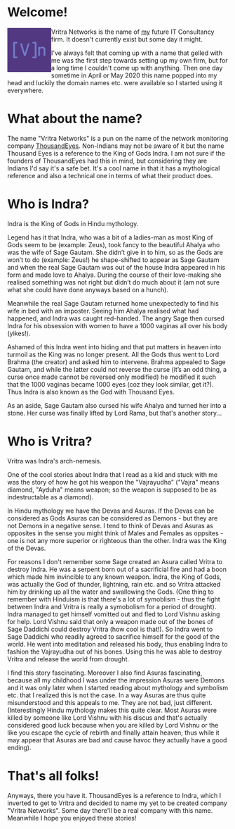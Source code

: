 # Welcome!

<img src="https://github.com/Vritra-Networks/vritra-networks.github.io/raw/master/logo.png" alt="[v]n logo" width="100" align="left"/>

Vritra Networks is the name of [my](https://rakhesh.com) future IT Consultancy firm. It doesn't currently exist but some day it might.

I've always felt that coming up with a name that gelled with me was the first step towards setting up my own firm, but for a long time I couldn't come up with anything. Then one day sometime in April or May 2020 this name popped into my head and luckily the domain names etc. were available so I started using it everywhere. 

# What about the name?
The name "Vritra Networks" is a pun on the name of the network monitoring company [ThousandEyes](https://www.thousandeyes.com/). Non-Indians may not be aware of it but the name Thousand Eyes is a reference to the King of Gods Indra. I am not sure if the founders of ThousandEyes had this in mind, but considering they are Indians I'd say it's a safe bet. It's a cool name in that it has a mythological reference and also a technical one in terms of what their product does.

# Who is Indra?
Indra is the King of Gods in Hindu mythology. 

Legend has it that Indra, who was a bit of a ladies-man as most King of Gods seem to be (example: Zeus), took fancy to the beautiful Ahalya who was the wife of Sage Gautam. She didn’t give in to him, so as the Gods are won’t to do (example: Zeus!) he shape-shifted to appear as Sage Gautam and when the real Sage Gautam was out of the house Indra appeared in his form and made love to Ahalya. During the course of their love-making she realised something was not right but didn’t do much about it (am not sure what she could have done anyways based on a hunch). 

Meanwhile the real Sage Gautam returned home unexpectedly to find his wife in bed with an imposter. Seeing him Ahalya realised what had happened, and Indra was caught red-handed. The angry Sage then cursed Indra for his obsession with women to have a 1000 vaginas all over his body (yikes!). 

Ashamed of this Indra went into hiding and that put matters in heaven into turmoil as the King was no longer present. All the Gods thus went to Lord Brahma (the creator) and asked him to intervene. Brahma appealed to Sage Gautam, and while the latter could not reverse the curse (it’s an odd thing, a curse once made cannot be reversed only modified) he modified it such that the 1000 vaginas became 1000 eyes (coz they look similar, get it?). Thus Indra is also known as the God with Thousand Eyes. 

As an aside, Sage Gautam also cursed his wife Ahalya and turned her into a stone. Her curse was finally lifted by Lord Rama, but that's another story...

# Who is Vritra?
Vritra was Indra's arch-nemesis. 

One of the cool stories about Indra that I read as a kid and stuck with me was the story of how he got his weapon the "Vajrayudha" ("Vajra" means diamond, "Ayduha" means weapon; so the weapon is supposed to be as indestructable as a diamond). 

In Hindu mythology we have the Devas and Asuras. If the Devas can be considered as Gods Asuras can be considered as Demons - but they are not Demons in a negative sense. I tend to think of Devas and Asuras as opposites in the sense you might think of Males and Females as oppsites - one is not any more superior or righteous than the other. Indra was the King of the Devas. 

For reasons I don't remember some Sage created an Asura called Vritra to destroy Indra. He was a serpent born out of a sacrificial fire and had a boon which made him invincible to any known weapon. Indra, the King of Gods, was actually the God of thunder, lightning, rain etc. and so Vritra attacked him by drinking up all the water and swallowing the Gods. (One thing to remember with Hinduism is that there's a lot of symoblism - thus the fight between Indra and Vritra is really a symobolism for a period of drought). Indra managed to get himself vomitted out and fled to Lord Vishnu asking for help. Lord Vishnu said that only a weapon made out of the bones of Sage Daddichi could destroy Vritra (how cool is that!). So Indra went to Sage Daddichi who readily agreed to sacrifice himself for the good of the world. He went into meditation and released his body, thus enabling Indra to fashion the Vajrayudha out of his bones. Using this he was able to destroy Vritra and release the world from drought. 

I find this story fascinating. Moreover I also find Asuras fascinating, because all my childhood I was under the impression Asuras were Demons and it was only later when I started reading about mythology and symbolism etc. that I realized this is not the case. In a way Asuras are thus quite misunderstood and this appeals to me. They are not bad, just different. (Interestingly Hindu mythology makes this quite clear. Most Asuras were killed by someone like Lord Vishnu with his discus and that's actually considered good luck because when you are killed by Lord Vishnu or the like you escape the cycle of rebirth and finally attain heaven; thus while it may appear that Asuras are bad and cause havoc they actually have a good ending).

# That's all folks!
Anyways, there you have it. ThousandEyes is a reference to Indra, which I inverted to get to Vritra and decided to name my yet to be created company "Vritra Networks". Some day there'll be a real company with this name. Meanwhile I hope you enjoyed these stories!
